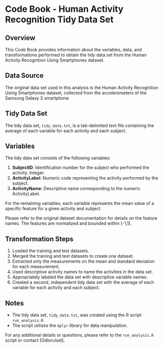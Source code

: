 # Code Book - Human Activity Recognition Tidy Data Set

## Overview

This Code Book provides information about the variables, data, and transformations performed to obtain the tidy data set from the Human Activity Recognition Using Smartphones dataset.

## Data Source

The original data set used in this analysis is the Human Activity Recognition Using Smartphones dataset, collected from the accelerometers of the Samsung Galaxy S smartphone.

## Tidy Data Set

The tidy data set, `tidy_data.txt`, is a tab-delimited text file containing the average of each variable for each activity and each subject.

## Variables

The tidy data set consists of the following variables:

1. **SubjectID**: Identification number for the subject who performed the activity. Integer.
2. **ActivityLabel**: Numeric code representing the activity performed by the subject.
3. **ActivityName**: Descriptive name corresponding to the numeric ActivityLabel.

For the remaining variables, each variable represents the mean value of a specific feature for a given activity and subject.

Please refer to the original dataset documentation for details on the feature names. The features are normalized and bounded within [-1,1].

## Transformation Steps

1. Loaded the training and test datasets.
2. Merged the training and test datasets to create one dataset.
3. Extracted only the measurements on the mean and standard deviation for each measurement.
4. Used descriptive activity names to name the activities in the data set.
5. Appropriately labeled the data set with descriptive variable names.
6. Created a second, independent tidy data set with the average of each variable for each activity and each subject.

## Notes

- The tidy data set, `tidy_data.txt`, was created using the R script `run_analysis.R`.
- The script utilizes the `dplyr` library for data manipulation.

For any additional details or questions, please refer to the `run_analysis.R` script or contact [OdionJoel].
